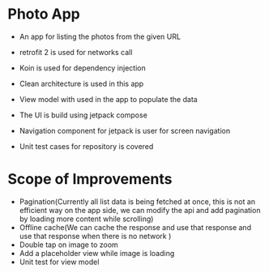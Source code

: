 # Photo App

* An app for listing the photos from the given URL
  
* retrofit 2 is used for networks call

* Koin is used for dependency injection

* Clean architecture is used in this app

* View model with used in the app to populate the data

* The UI is build using jetpack compose

* Navigation component for jetpack is user for screen navigation

* Unit test cases for repository is covered

# Scope of Improvements

* Pagination(Currently all list data is being fetched at once, this is not an efficient way on the app side, we can modify the api and add pagination by loading more content while scrolling)
* Offline cache(We can cache the response and use that response and use that response when there is no network )
* Double tap on image to zoom
* Add a placeholder view while image is loading
* Unit test for view model

